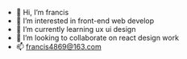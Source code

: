 - 👋 Hi, I’m francis
- 👀 I’m interested in front-end web develop
- 🌱 I’m currently learning ux ui design
- 💞️ I’m looking to collaborate on react design work
- 📫 francis4869@163.com

<!---
francis4869/francis4869 is a ✨ special ✨ repository because its `README.md` (this file) appears on your GitHub profile.
You can click the Preview link to take a look at your changes.
--->
